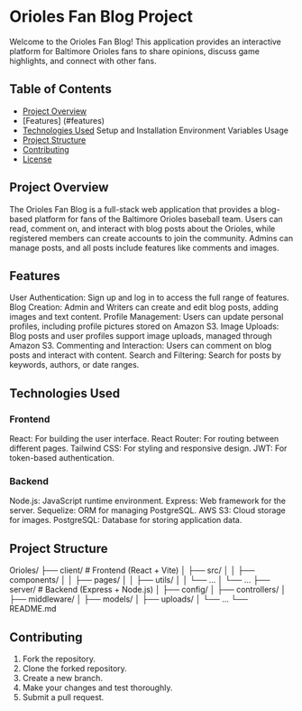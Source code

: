 # Orioles Fan Blog Project
Welcome to the Orioles Fan Blog! This application provides an interactive platform for Baltimore Orioles fans to share opinions, discuss game highlights, and connect with other fans.

## Table of Contents
- [Project Overview](#project-overview)
- [Features] (#features)
- [Technologies Used](#technologies-used)
Setup and Installation
Environment Variables
Usage
- [Project Structure](#project-structure)
- [Contributing](#contributing)
- [License](#license)

## Project Overview
The Orioles Fan Blog is a full-stack web application that provides a blog-based platform for fans of the Baltimore Orioles baseball team. Users can read, comment on, and interact with blog posts about the Orioles, while registered members can create accounts to join the community. Admins can manage posts, and all posts include features like comments and images.

##  Features
User Authentication: Sign up and log in to access the full range of features.
Blog Creation: Admin and Writers can create and edit blog posts, adding images and text content.
Profile Management: Users can update personal profiles, including profile pictures stored on Amazon S3.
Image Uploads: Blog posts and user profiles support image uploads, managed through Amazon S3.
Commenting and Interaction: Users can comment on blog posts and interact with content.
Search and Filtering: Search for posts by keywords, authors, or date ranges.

## Technologies Used

### Frontend
React: For building the user interface.
React Router: For routing between different pages.
Tailwind CSS: For styling and responsive design.
JWT: For token-based authentication.

### Backend
Node.js: JavaScript runtime environment.
Express: Web framework for the server.
Sequelize: ORM for managing PostgreSQL.
AWS S3: Cloud storage for images.
PostgreSQL: Database for storing application data.

## Project Structure

Orioles/
├── client/               # Frontend (React + Vite)
│   ├── src/
│   │   ├── components/
│   │   ├── pages/
│   │   ├── utils/
│   │   └── ...
│   └── ...
├── server/               # Backend (Express + Node.js)
│   ├── config/
│   ├── controllers/
│   ├── middleware/
│   ├── models/
│   ├── uploads/
│   └── ...
└── README.md

## Contributing

1. Fork the repository.
2. Clone the forked repository.
3. Create a new branch.
4. Make your changes and test thoroughly.
5. Submit a pull request.
